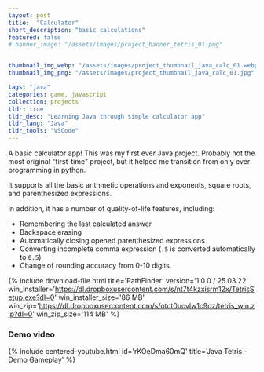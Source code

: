 ```yaml
---
layout: post
title:  "Calculator"
short_description: "basic calculations"
featured: false
# banner_image: "/assets/images/project_banner_tetris_01.png"


thumbnail_img_webp: "/assets/images/project_thumbnail_java_calc_01.webp"
thumbnail_img_png: "/assets/images/project_thumbnail_java_calc_01.jpg"

tags: "java"
categories: game, javascript
collection: projects
tldr: true
tldr_desc: "Learning Java through simple calculator app"
tldr_lang: "Java"
tldr_tools: "VSCode"
---
```


A basic calculator app! This was my first ever Java project. Probably not the most original "first-time" project, but it helped me transition from only ever programming in python.

It supports all the basic arithmetic operations and exponents, square roots, and parenthesized expressions.

In addition, it has a number of quality-of-life features, including:

* Remembering the last calculated answer
* Backspace erasing
* Automatically closing opened parenthesized expressions
* Converting incomplete comma expression (`.5` is converted automatically to `0.5`)
* Change of rounding accuracy from 0-10 digits.


{% include download-file.html
    title='PathFinder' version='1.0.0 / 25.03.22'
    win_installer='https://dl.dropboxusercontent.com/s/nt7t4kzxisrm12x/TetrisSetup.exe?dl=0' win_installer_size='86 MB'
    win_zip='https://dl.dropboxusercontent.com/s/otct0uovlw1c9dz/tetris_win.zip?dl=0' win_zip_size='114 MB'
%}

### Demo video

{% include centered-youtube.html
    id='rKOeDma60mQ'
    title='Java Tetris - Demo Gameplay'
%}
